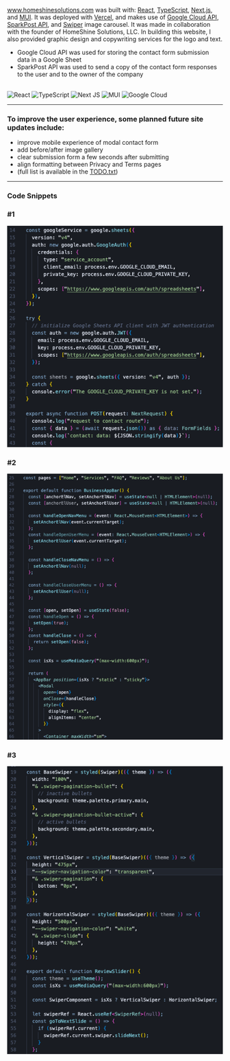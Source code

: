 www.homeshinesolutions.com was built with: [React](https://reactjs.org/), [TypeScript](https://www.typescriptlang.org/), [Next.js](https://nextjs.org/), and [MUI](https://mui.com/). It was deployed with [Vercel](https://vercel.com/), and makes use of [Google Cloud API](https://cloud.google.com/apis), [SparkPost API](https://www.sparkpost.com/), and [Swiper](https://swiperjs.com) image carousel. It was made in collaboration with the founder of HomeShine Solutions, LLC. In building this website, I also provided graphic design and copywriting services for the logo and text.

- Google Cloud API was used for storing the contact form submission data in a Google Sheet
- SparkPost API was used to send a copy of the contact form responses to the user and to the owner of the company
  <br/>
  <br/>

![React](https://img.shields.io/badge/react-%2320232a.svg?style=for-the-badge&logo=react&logoColor=%2361DAFB) ![TypeScript](https://img.shields.io/badge/typescript-%23007ACC.svg?style=for-the-badge&logo=typescript&logoColor=white) ![Next JS](https://img.shields.io/badge/Next-black?style=for-the-badge&logo=next.js&logoColor=white) ![MUI](https://img.shields.io/badge/MUI-%230081CB.svg?style=for-the-badge&logo=mui&logoColor=white) ![Google Cloud](https://img.shields.io/badge/GoogleCloud-%234285F4.svg?style=for-the-badge&logo=google-cloud&logoColor=white)

---

### To improve the user experience, some planned future site updates include:

- improve mobile experience of modal contact form
- add before/after image gallery
- clear submission form a few seconds after submitting
- align formatting between Privacy and Terms pages
- (full list is available in the [TODO.txt](https://github.com/amalyam/homeshine-solutions/blob/main/src/TODO.txt))

---

### Code Snippets

### #1

![Code Snippet 1](readme_images/Code_Snippet_1.png)

### #2

![Code Snippet 2](readme_images/Code_Snippet_2.png)

### #3

![Code Snippet 3](readme_images/Code_Snippet_3.png)
